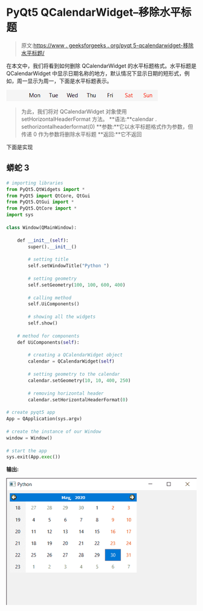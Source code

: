# PyQt5 QCalendarWidget–移除水平标题

> 原文:[https://www . geeksforgeeks . org/pyqt 5-qcalendarwidget-移除水平标题/](https://www.geeksforgeeks.org/pyqt5-qcalendarwidget-removing-the-horizontal-header/)

在本文中，我们将看到如何删除 QCalendarWidget 的水平标题格式。水平标题是 QCalendarWidget 中显示日期名称的地方，默认情况下显示日期的短形式，例如，周一显示为周一，下面是水平标题表示。

![](img/286af9c212ec9e286c20fcde4882b01a.png)

> 为此，我们将对 QCalendarWidget 对象使用 setHorizontalHeaderFormat 方法。
> **语法:**calendar . sethorizontalheaderformat(0)
> **参数:**它以水平标题格式作为参数，但传递 0 作为参数将删除水平标题
> **返回:**它不返回

下面是实现

## 蟒蛇 3

```py
# importing libraries
from PyQt5.QtWidgets import *
from PyQt5 import QtCore, QtGui
from PyQt5.QtGui import *
from PyQt5.QtCore import *
import sys

class Window(QMainWindow):

    def __init__(self):
        super().__init__()

        # setting title
        self.setWindowTitle("Python ")

        # setting geometry
        self.setGeometry(100, 100, 600, 400)

        # calling method
        self.UiComponents()

        # showing all the widgets
        self.show()

    # method for components
    def UiComponents(self):

        # creating a QCalendarWidget object
        calendar = QCalendarWidget(self)

        # setting geometry to the calendar
        calendar.setGeometry(10, 10, 400, 250)

        # removing horizontal header
        calendar.setHorizontalHeaderFormat(0)

# create pyqt5 app
App = QApplication(sys.argv)

# create the instance of our Window
window = Window()

# start the app
sys.exit(App.exec())
```

**输出:**

![](img/498d5354b16f3cbad5398947f013b69b.png)